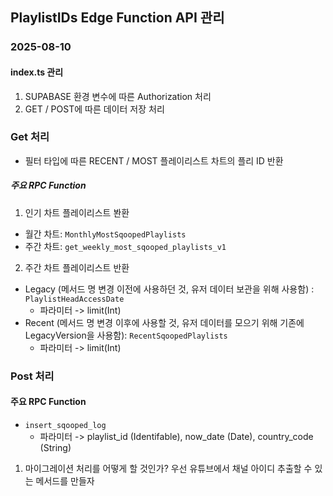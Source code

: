 ## PlaylistIDs Edge Function API 관리

### 2025-08-10
#### index.ts 관리

1. SUPABASE 환경 변수에 따른 Authorization 처리
2. GET / POST에 따른 데이터 저장 처리

### Get 처리
- 필터 타입에 따른 RECENT / MOST 플레이리스트 차트의 플리 ID 반환
##### 주요 RPC Function

1. 인기 차트 플레이리스트 봔환
- 월간 차트: `MonthlyMostSqoopedPlaylists`
- 주간 차트: `get_weekly_most_sqooped_playlists_v1`

2. 주간 차트 플레이리스트 반환
- Legacy (메서드 명 변경 이전에 사용하던 것, 유저 데이터 보관을 위해 사용함) : `PlaylistHeadAccessDate`
  - 파라미터 -> limit(Int)
- Recent (메서드 명 변경 이후에 사용할 것, 유저 데이터를 모으기 위해 기존에 LegacyVersion을 사용함): `RecentSqoopedPlaylists`
  - 파라미터 -> limit(Int)

### Post 처리
#### 주요 RPC Function
- `insert_sqooped_log`
  - 파라미터 -> playlist_id (Identifable), now_date (Date), country_code (String)


1. 마이그레이션 처리를 어떻게 할 것인가?
우선 유튜브에서 채널 아이디 추출할 수 있는 메서드를 만들자
